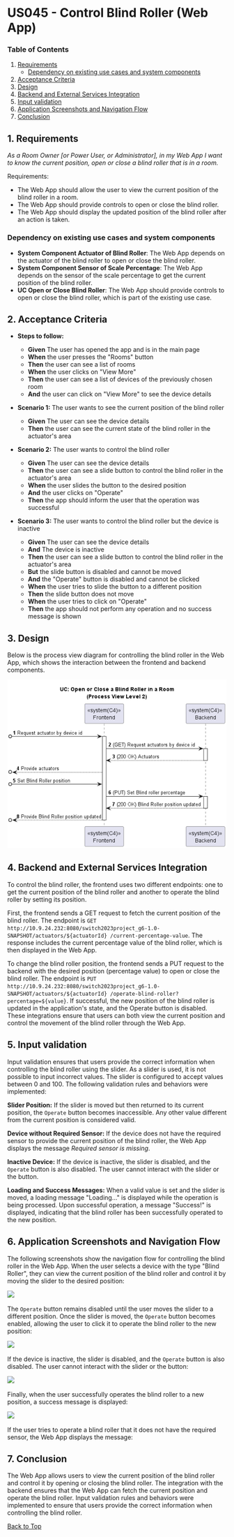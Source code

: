 # US045 - Control Blind Roller (Web App)

### Table of Contents

1. [Requirements](#1-requirements)
    - [Dependency on existing use cases and system components](#dependency-on-existing-use-cases-and-system-components)
2. [Acceptance Criteria](#2-acceptance-criteria)
3. [Design](#3-design)
4. [Backend and External Services Integration](#4-backend-and-external-services-integration)
5. [Input validation](#5-input-validation)
6. [Application Screenshots and Navigation Flow](#6-application-screenshots-and-navigation-flow)
7. [Conclusion](#7-conclusion)

## 1. Requirements

_As a Room Owner \[or Power User, or Administrator], in my Web App I want to
know the current position, open or close a blind roller that is in a room._

Requirements:

- The Web App should allow the user to view the current position of the blind roller in a room.
- The Web App should provide controls to open or close the blind roller.
- The Web App should display the updated position of the blind roller after an action is taken.

### Dependency on existing use cases and system components

- **System Component Actuator of Blind Roller**: The Web App depends on the actuator of the blind roller to open or
  close the blind roller.
- **System Component Sensor of Scale Percentage**: The Web App depends on the sensor of the scale percentage to get the
  current position of the blind roller.
- **UC Open or Close Blind Roller**: The Web App should provide controls to open or close the blind roller, which is
  part of the existing use case.

## 2. Acceptance Criteria

- **Steps to follow:**
    - **Given** The user has opened the app and is in the main page
    - **When** the user presses the "Rooms" button
    - **Then** the user can see a list of rooms
    - **When** the user clicks on "View More"
    - **Then** the user can see a list of devices of the previously chosen room
    - **And** the user can click on "View More" to see the device details


- **Scenario 1:** The user wants to see the current position of the blind roller
    - **Given** The user can see the device details
    - **Then** the user can see the current state of the blind roller in the actuator's area


- **Scenario 2:** The user wants to control the blind roller
    - **Given** The user can see the device details
    - **Then** the user can see a slide button to control the blind roller in the actuator's area
    - **When** the user slides the button to the desired position
    - **And** the user clicks on "Operate"
    - **Then** the app should inform the user that the operation was successful


- **Scenario 3:** The user wants to control the blind roller but the device is inactive
    - **Given** The user can see the device details
    - **And** The device is inactive
    - **Then** the user can see a slide button to control the blind roller in the actuator's area
    - **But** the slide button is disabled and cannot be moved
    - **And** the "Operate" button is disabled and cannot be clicked
    - **When** the user tries to slide the button to a different position
    - **Then** the slide button does not move
    - **When** the user tries to click on "Operate"
    - **Then** the app should not perform any operation and no success message is shown

## 3. Design

Below is the process view diagram for controlling the blind roller in the Web App, which shows the interaction between
the frontend and backend components.

![uc-OpenCloseBlindRoller_PVL2_v3.png](../../systemDocumentation/c4ProcessView/level2ContainerDiagram/uc-OpenCloseBlindRoller/uc-OpenCloseBlindRoller_PVL2_v3.png)

## 4. Backend and External Services Integration

To control the blind roller, the frontend uses two different endpoints: one to get the current position of the blind roller and another to operate the blind roller by setting its position.

First, the frontend sends a GET request to fetch the current position of the blind roller.
The endpoint is `GET http://10.9.24.232:8080/switch2023project_g6-1.0-SNAPSHOT/actuators/${actuatorId}
/current-percentage-value`.
The response includes the current percentage value of the blind roller, which is then displayed in the Web App.

To change the blind roller position, the frontend sends a PUT request to the backend with the desired position 
(percentage value) to open or close the blind roller.
The endpoint is `PUT http://10.9.24.232:8080/switch2023project_g6-1.0-SNAPSHOT/actuators/${actuatorId}
/operate-blind-roller?percentage=${value}`.
If successful, the new position of the blind roller is updated in the application's state, and the Operate button is disabled.
These integrations ensure that users can both view the current position and control the movement of the blind roller through the Web App.

## 5. Input validation

Input validation ensures that users provide the correct information when controlling the blind roller using the slider.
As a slider is used, it is not possible to input incorrect values. The slider is configured to accept values between 
0 and 100. The following validation rules and behaviors were implemented:

**Slider Position:**
If the slider is moved but then returned to its current position, the `Operate` button becomes inaccessible.
Any other value different from the current position is considered valid.

**Device without Required Sensor:**
If the device does not have the required sensor to provide the current position of the blind roller, the Web App 
displays the message _Required sensor is missing_.

**Inactive Device:**
If the device is inactive, the slider is disabled, and the `Operate` button is also disabled. The user cannot interact with the slider or the button.

**Loading and Success Messages:**
When a valid value is set and the slider is moved, a loading message "Loading..." is displayed while the operation is being processed.
Upon successful operation, a message "Success!" is displayed, indicating that the blind roller has been successfully operated to the new position.

## 6. Application Screenshots and Navigation Flow

The following screenshots show the navigation flow for controlling the blind roller in the Web App.
When the user selects a device with the type "Blind Roller", they can view the current position of the blind roller 
and control it by moving the slider to the desired position:

<img src="https://i.postimg.cc/pLKjxzPM/Screenshot-2024-06-15-at-21-23-12.png">

The `Operate` button remains disabled until the user moves the slider to a different position. Once the slider is moved,
the `Operate` button becomes enabled, allowing the user to click it to operate the blind roller to the new position:

<img src="https://i.postimg.cc/jjK7j2jw/Screenshot-2024-06-15-at-21-25-01.png">

If the device is inactive, the slider is disabled, and the `Operate` button is also disabled. The user cannot 
interact with the slider or the button:

<img src="https://i.postimg.cc/HL278mJS/Screenshot-2024-06-15-at-21-24-27.png">

Finally, when the user successfully operates the blind roller to a new position, a success message is displayed:

<img src="https://i.postimg.cc/1t3Vpdwy/Screenshot-2024-06-15-at-21-26-33.png">

If the user tries to operate a blind roller that it does not have the required sensor, the Web App displays the message:

## 7. Conclusion

The Web App allows users to view the current position of the blind roller and control it by opening or closing the blind roller.
The integration with the backend ensures that the Web App can fetch the current position and operate the blind roller.
Input validation rules and behaviors were implemented to ensure that users provide the correct information when controlling the blind roller.

[Back to Top](#us038---sunset-and-sunrise-web-app)